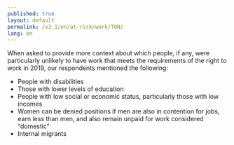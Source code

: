 ```yaml
---
published: true
layout: default
permalink: /v3_1/en/at-risk/work/TON/
lang: en
---
```

When asked to provide more context about which people, if any, were particularly unlikely to have work that meets the requirements of the right to work in 2019, our respondents mentioned the following:
- People with disabilities 
- Those with lower levels of education 
- People with low social or economic status, particularly those with low incomes 
- Women can be denied positions if men are also in contention for jobs, earn less than men, and also remain unpaid for work considered “domestic” 
- Internal migrants
